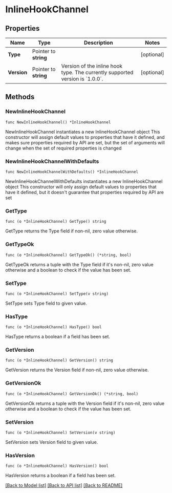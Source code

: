 # InlineHookChannel

## Properties

Name | Type | Description | Notes
------------ | ------------- | ------------- | -------------
**Type** | Pointer to **string** |  | [optional] 
**Version** | Pointer to **string** | Version of the inline hook type. The currently supported version is &#x60;1.0.0&#x60;. | [optional] 

## Methods

### NewInlineHookChannel

`func NewInlineHookChannel() *InlineHookChannel`

NewInlineHookChannel instantiates a new InlineHookChannel object
This constructor will assign default values to properties that have it defined,
and makes sure properties required by API are set, but the set of arguments
will change when the set of required properties is changed

### NewInlineHookChannelWithDefaults

`func NewInlineHookChannelWithDefaults() *InlineHookChannel`

NewInlineHookChannelWithDefaults instantiates a new InlineHookChannel object
This constructor will only assign default values to properties that have it defined,
but it doesn't guarantee that properties required by API are set

### GetType

`func (o *InlineHookChannel) GetType() string`

GetType returns the Type field if non-nil, zero value otherwise.

### GetTypeOk

`func (o *InlineHookChannel) GetTypeOk() (*string, bool)`

GetTypeOk returns a tuple with the Type field if it's non-nil, zero value otherwise
and a boolean to check if the value has been set.

### SetType

`func (o *InlineHookChannel) SetType(v string)`

SetType sets Type field to given value.

### HasType

`func (o *InlineHookChannel) HasType() bool`

HasType returns a boolean if a field has been set.

### GetVersion

`func (o *InlineHookChannel) GetVersion() string`

GetVersion returns the Version field if non-nil, zero value otherwise.

### GetVersionOk

`func (o *InlineHookChannel) GetVersionOk() (*string, bool)`

GetVersionOk returns a tuple with the Version field if it's non-nil, zero value otherwise
and a boolean to check if the value has been set.

### SetVersion

`func (o *InlineHookChannel) SetVersion(v string)`

SetVersion sets Version field to given value.

### HasVersion

`func (o *InlineHookChannel) HasVersion() bool`

HasVersion returns a boolean if a field has been set.


[[Back to Model list]](../README.md#documentation-for-models) [[Back to API list]](../README.md#documentation-for-api-endpoints) [[Back to README]](../README.md)


